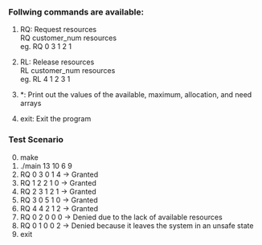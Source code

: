 ### Follwing commands are available:

1. RQ: Request resources<br>
   RQ customer_num resources<br>
   eg. RQ 0 3 1 2 1

2. RL: Release resources<br>
   RL customer_num resources<br>
   eg. RL 4 1 2 3 1

3. \*: Print out the values of the available, maximum, allocation, and need arrays

4. exit: Exit the program

### Test Scenario

0. make
1. ./main 13 10 6 9
2. RQ 0 3 0 1 4 -> Granted
3. RQ 1 2 2 1 0 -> Granted
4. RQ 2 3 1 2 1 -> Granted
5. RQ 3 0 5 1 0 -> Granted
6. RQ 4 4 2 1 2 -> Granted
7. RQ 0 2 0 0 0 -> Denied due to the lack of available resources
8. RQ 0 1 0 0 2 -> Denied because it leaves the system in an unsafe state
9. exit
